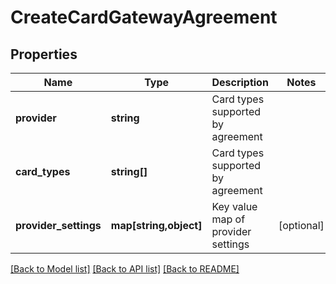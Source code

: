 # CreateCardGatewayAgreement

## Properties
Name | Type | Description | Notes
------------ | ------------- | ------------- | -------------
**provider** | **string** | Card types supported by agreement | 
**card_types** | **string[]** | Card types supported by agreement | 
**provider_settings** | **map[string,object]** | Key value map of provider settings | [optional] 

[[Back to Model list]](../README.md#documentation-for-models) [[Back to API list]](../README.md#documentation-for-api-endpoints) [[Back to README]](../README.md)


